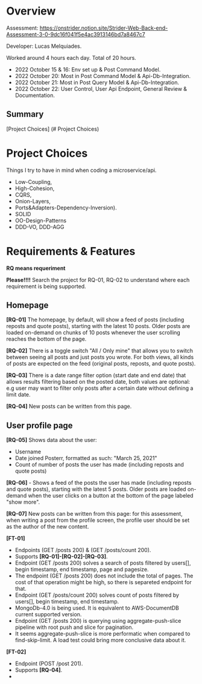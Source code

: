 # Overview
Assessment: https://onstrider.notion.site/Strider-Web-Back-end-Assessment-3-0-9dc16f041f5e4ac3913146bd7a8467c7

Developer: Lucas Melquiades.

Worked around 4 hours each day. Total of 20 hours.
- 2022 October 15 & 16: Env set up & Post Command Model.
- 2022 October 20: Most in Post Command Model & Api-Db-Integration. 
- 2022 October 21: Most in Post Query Model  & Api-Db-Integration.
- 2022 October 22: User Control, User Api Endpoint, General Review & Documentation.

## Summary
[Project Choices] (# Project Choices)


# Project Choices
Things I try to have in mind when coding a microservice/api.
- Low-Coupling,
- High-Cohesion,
- CQRS,
- Onion-Layers,
- Ports&Adapters-Dependency-Inversion).
- SOLID
- OO-Design-Patterns
- DDD-VO, DDD-AGG

# Requirements & Features
**RQ means requeriment**

**Please!!!!** Search the project for RQ-01, RQ-02 to understand where each requirement is being supported.

## Homepage
**[RQ-01]** The homepage, by default, will show a feed of posts (including reposts and quote posts), starting with the latest 10 posts. Older posts are loaded on-demand on chunks of 10 posts whenever the user scrolling reaches the bottom of the page.

**[RQ-02]** There is a toggle switch "All / Only mine" that allows you to switch between seeing all posts and just posts you wrote. For both views, all kinds of posts are expected on the feed (original posts, reposts, and quote posts).

**[RQ-03]** There is a date range filter option (start date and end date) that allows results filtering based on the posted date, both values are optional: e.g user may want to filter only posts after a certain date without defining a limit date.

**[RQ-04]** New posts can be written from this page.

## User profile page

**[RQ-05]** Shows data about the user:
- Username
- Date joined Posterr, formatted as such: "March 25, 2021"
- Count of number of posts the user has made (including reposts and quote posts)

**[RQ-06]** - Shows a feed of the posts the user has made (including reposts and quote posts), starting with the latest 5 posts. Older posts are loaded on-demand when the user clicks on a button at the bottom of the page labeled "show more".

**[RQ-07]** New posts can be written from this page: for this assessment, when writing a post from the profile screen, the profile user should be set as the author of the new content.

**[FT-01]** 
- Endpoints (GET /posts 200) & (GET /posts/count 200).
- Supports **[RQ-01]-[RQ-02]-[RQ-03]**.
- Endpoint (GET /posts 200) solves a search of posts filtered by
users[], begin timestamp, end timestamp, page and pagesize.
- The endpoint (GET /posts 200) does not include the total of pages. The cost of that operation might be high, so there is separeted endpoint for that.
- Endpoint (GET /posts/count 200) solves count of posts filtered by users[], begin timestamp, end timestamp.
- MongoDb-4.0 is being used. It is equivalent to AWS-DocumentDB current supported version.
- Endpoint (GET /posts 200) is querying using aggregate-push-slice pipeline with root push and slice for pagination.
- It seems aggregate-push-slice is more performatic when compared to find-skip-limit. A load test could bring more conclusive data about it. 

**[FT-02]**
- Endpoint (POST /post 201).
- Supports **[RQ-04]**.
- 


